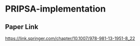 # PRIPSA-implementation


## Paper Link
https://link.springer.com/chapter/10.1007/978-981-13-1951-8_22
